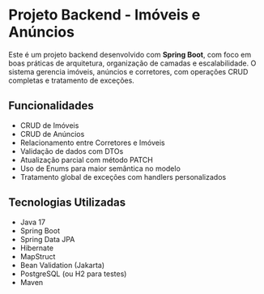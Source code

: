 # Projeto Backend - Imóveis e Anúncios

Este é um projeto backend desenvolvido com **Spring Boot**, com foco em boas práticas de arquitetura, organização de camadas e escalabilidade. O sistema gerencia imóveis, anúncios e corretores, com operações CRUD completas e tratamento de exceções.

## Funcionalidades

- CRUD de Imóveis
- CRUD de Anúncios
- Relacionamento entre Corretores e Imóveis
- Validação de dados com DTOs
- Atualização parcial com método PATCH
- Uso de Enums para maior semântica no modelo
- Tratamento global de exceções com handlers personalizados

## Tecnologias Utilizadas

- Java 17
- Spring Boot
- Spring Data JPA
- Hibernate
- MapStruct
- Bean Validation (Jakarta)
- PostgreSQL (ou H2 para testes)
- Maven




